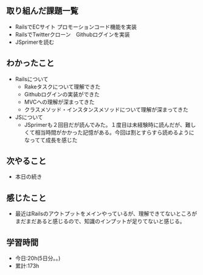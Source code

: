 ## 取り組んだ課題一覧
-  RailsでECサイト プロモーションコード機能を実装
-  RailsでTwitterクローン　Githubログインを実装
-  JSprimerを読む

## わかったこと
- Railsについて
  - Rakeタスクについて理解できた
  - Githubログインの実装ができた
  - MVCへの理解が深まってきた
  - クラスメソッド・インスタンスメソッドについて理解が深まってきた
- JSについて
  - JSprimerも２回目だが読んでみた。１度目は未経験時に読んだが、難しくて相当時間がかかった記憶がある。今回は割とすらすら読めるようになってて成長を感じた

## 次やること
- 本日の続き

## 感じたこと
- 最近はRailsのアウトプットをメインやっているが、理解できてないところがまだまだあると感じるので、知識のインプットが足りてないと感じる。
## 学習時間
- 今日:20h(5日分。。) 
- 累計:173h
